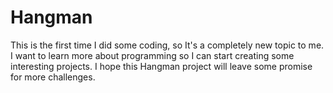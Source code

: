 # Hangman
This is the first time I did some coding, so It's a completely new topic to me. I want to learn more about programming so I can start creating some interesting projects. I hope this Hangman project will leave some promise for more challenges.
